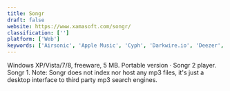 ```yaml
---
title: Songr
draft: false 
website: https://www.xamasoft.com/songr/
classification: ['']
platform: ['Web']
keywords: ['Airsonic', 'Apple Music', 'Cyph', 'Darkwire.io', 'Deezer', 'FB Unseen', 'Funkwhale', 'Hermes', 'Jamendo', 'Keybase Chat', 'Last.fm', 'Libre.fm', 'Mielophone', 'Pandora', 'Plug.dj', 'RadioSure', 'Serendipity by Spotify', 'SoundCloud', 'Stingray Music', 'Subsonic', 'iTunes']
---
```

Windows XP/Vista/7/8, freeware, 5 MB. Portable version · Songr 2 player. Songr 1. Note: Songr does not index nor host any mp3 files, it's just a desktop interface to third party mp3 search engines.